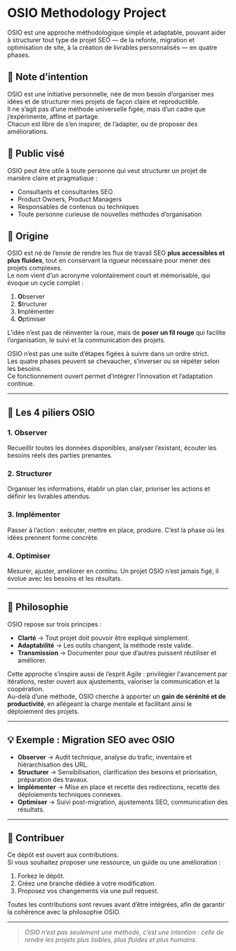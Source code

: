 # OSIO Methodology Project

OSIO est une approche méthodologique simple et adaptable, pouvant aider à structurer tout type de projet SEO — de la refonte, migration et optimisation de site, à la création de livrables personnalisés — en quatre phases.

## 💬 Note d’intention

OSIO est une initiative personnelle, née de mon besoin d’organiser mes idées et de structurer mes projets de façon claire et reproductible.  
Il ne s’agit pas d’une méthode universelle figée, mais d’un cadre que j’expérimente, affine et partage.  
Chacun est libre de s’en inspirer, de l’adapter, ou de proposer des améliorations.

## 🎯 Public visé

OSIO peut être utile à toute personne qui veut structurer un projet de manière claire et pragmatique :  
- Consultants et consultantes SEO 
- Product Owners, Product Managers
- Responsables de contenus ou techniques 
- Toute personne curieuse de nouvelles méthodes d’organisation

## 📜 Origine

OSIO est né de l’envie de rendre les flux de travail SEO **plus accessibles et plus fluides**, tout en conservant la rigueur nécessaire pour mener des projets complexes.  
Le nom vient d’un acronyme volontairement court et mémorisable, qui évoque un cycle complet :

1. **O**bserver  
2. **S**tructurer  
3. **I**mplémenter  
4. **O**ptimiser  

L’idée n’est pas de réinventer la roue, mais de **poser un fil rouge** qui facilite l’organisation, le suivi et la communication des projets.

OSIO n’est pas une suite d’étapes figées à suivre dans un ordre strict.  
Les quatre phases peuvent se chevaucher, s’inverser ou se répéter selon les besoins.  
Ce fonctionnement ouvert permet d’intégrer l’innovation et l’adaptation continue.

---

## 🧭 Les 4 piliers OSIO

### 1. Observer
Recueillir toutes les données disponibles, analyser l’existant, écouter les besoins réels des parties prenantes.

### 2. Structurer
Organiser les informations, établir un plan clair, prioriser les actions et définir les livrables attendus.

### 3. Implémenter
Passer à l’action : exécuter, mettre en place, produire. C’est la phase où les idées prennent forme concrète.

### 4. Optimiser
Mesurer, ajuster, améliorer en continu. Un projet OSIO n’est jamais figé, il évolue avec les besoins et les résultats.

---

## 🎯 Philosophie

OSIO repose sur trois principes :

- **Clarté** → Tout projet doit pouvoir être expliqué simplement.  
- **Adaptabilité** → Les outils changent, la méthode reste valide.  
- **Transmission** → Documenter pour que d’autres puissent réutiliser et améliorer.

Cette approche s’inspire aussi de l’esprit Agile : privilégier l'avancement par itérations, rester ouvert aux ajustements, valoriser la communication et la coopération.  
Au-delà d’une méthode, OSIO cherche à apporter un **gain de sérénité et de productivité**, en allégeant la charge mentale et facilitant ainsi le déploiement des projets.

---

## 💡 Exemple : Migration SEO avec OSIO

- **Observer** → Audit technique, analyse du trafic, inventaire et hiérarchisation des URL.  
- **Structurer** → Sensibilisation, clarification des besoins et priorisation, préparation des travaux.  
- **Implémenter** → Mise en place et recette des redirections, recette des déploiements techniques connexes.  
- **Optimiser** → Suivi post-migration, ajustements SEO, communication des résultats.

---

## 🤝 Contribuer

Ce dépôt est ouvert aux contributions.  
Si vous souhaitez proposer une ressource, un guide ou une amélioration :

1. Forkez le dépôt.
2. Créez une branche dédiée à votre modification.
3. Proposez vos changements via une pull request.

Toutes les contributions sont revues avant d’être intégrées,  afin de garantir la cohérence avec la philosophie OSIO.

---

> *OSIO n’est pas seulement une méthode, c’est une intention : celle de rendre les projets plus lisibles, plus fluides et plus humains.*
